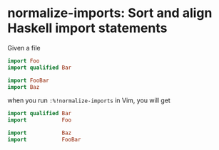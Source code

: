 # normalize-imports: Sort and align Haskell import statements

Given a file

```haskell
import Foo
import qualified Bar

import FooBar
import Baz
```
when you run `:%!normalize-imports` in Vim, you will get

```haskell
import qualified Bar
import           Foo

import           Baz
import           FooBar
```
